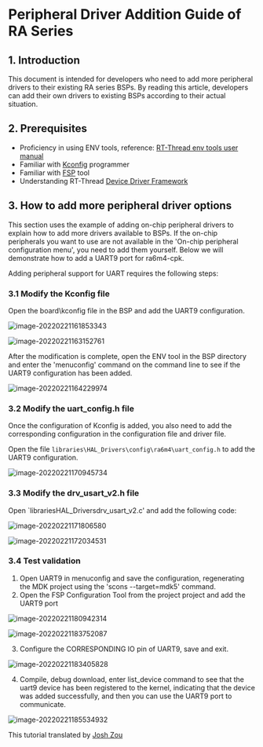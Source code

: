# Peripheral Driver Addition Guide of RA Series

## 1. Introduction

This document is intended for developers who need to add more peripheral drivers to their existing RA series BSPs. By reading this article, developers can add their own drivers to existing BSPs according to their actual situation.

## 2. Prerequisites

- Proficiency in using ENV tools, reference: [RT-Thread env tools user manual](https://www.rt-thread.org/document/site/rtthread-development-guide/rtthread-tool-manual/env/env-user-manual/)
- Familiar with [Kconfig](https://www.rt-thread.org/document/site/#/development-tools/kconfig/kconfig) programmer
- Familiar with  [FSP](https://www2.renesas.cn/jp/zh/software-tool/flexible-software-package-fsp) tool
- Understanding RT-Thread [Device Driver Framework](https://www.rt-thread.org/document/site/#/rt-thread-version/rt-thread-standard/programming-manual/device/device)

## 3. How to add more peripheral driver options

This section uses the example of adding on-chip peripheral drivers to explain how to add more drivers available to BSPs. If the on-chip peripherals you want to use are not available in the 'On-chip peripheral configuration menu', you need to add them yourself. Below we will demonstrate how to add a UART9 port for ra6m4-cpk.

Adding peripheral support for UART requires the following steps:

### 3.1 Modify the Kconfig file

Open the board\kconfig file in the BSP and add the UART9 configuration.

![image-20220221161853343](figures_en/add_uart.png) 

![image-20220221163152761](figures_en/add_uart1.png) 

After the modification is complete, open the ENV tool in the BSP directory and enter the 'menuconfig' command on the command line to see if the UART9 configuration has been added.

![image-20220221164229974](figures_en/add_uart2.png) 

### 3.2 Modify the uart_config.h file

Once the configuration of Kconfig is added, you also need to add the corresponding configuration in the configuration file and driver file.

Open the file `libraries\HAL_Drivers\config\ra6m4\uart_config.h` to add the UART9 configuration.

![image-20220221170945734](figures_en/add_uart3.png) 

### 3.3 Modify the drv_usart_v2.h file

Open `librariesHAL_Driversdrv_usart_v2.c' and add the following code:

![image-20220221171806580](figures_en/add_uart4.png) 

![image-20220221172034531](figures_en/add_uart5.png) 

### 3.4 Test validation

1. Open UART9 in menuconfig and save the configuration, regenerating the MDK project using the 'scons --target=mdk5' command.
2. Open the FSP Configuration Tool from the project project and add the UART9 port

![image-20220221180942314](figures_en/add_uart6.png) 

![image-20220221183752087](figures_en/add_uart8.png) 

3. Configure the CORRESPONDING IO pin of UART9, save and exit.

![image-20220221183405828](figures_en/add_uart7.png) 

4. Compile, debug download, enter list_device command to see that the uart9 device has been registered to the kernel, indicating that the device was added successfully, and then you can use the UART9 port to communicate.

![image-20220221185534932](figures_en/add_uart9.png) 



This tutorial translated by [Josh Zou](https://github.com/Firmament-Autopilot)